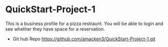 # QuickStart-Project-1

This is a business profile for a pizza restraunt. You will be able to login and see whether they have space for a reservation.
- Git hub Repo https://github.com/amacken3/QuickStart-Project-1.git